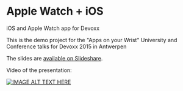# Apple Watch + iOS
iOS and Apple Watch app for Devoxx

This is the demo project for the "Apps on your Wrist" University and Conference talks for Devoxx 2015 in Antwerpen

The slides are [available on Slideshare](http://fr.slideshare.net/sarbogast/apps-on-your-wrist).

Video of the presentation:

[![IMAGE ALT TEXT HERE](http://img.youtube.com/vi/GVABnHK-Uzo/0.jpg)](http://www.youtube.com/watch?v=GVABnHK-Uzo)
